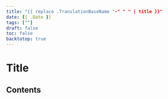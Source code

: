 ```yaml
---
title: "{{ replace .TranslationBaseName "-" " " | title }}"
date: {{ .Date }}
tags: [""]
draft: false
toc: false
backtotop: true
---
```


# Title

<!-- toc -->

## Contents